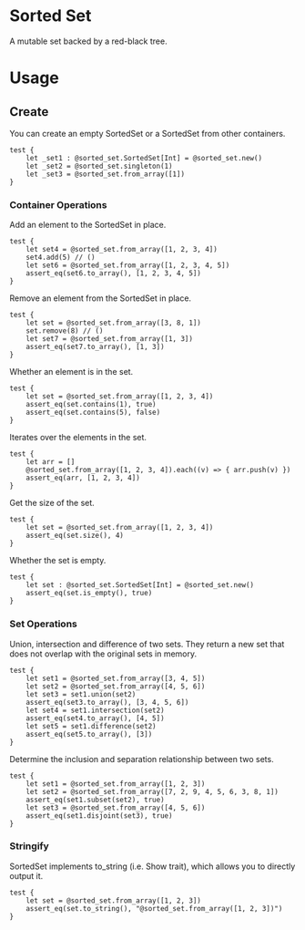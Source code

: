 # Sorted Set

A mutable set backed by a red-black tree.

# Usage

## Create

You can create an empty SortedSet or a SortedSet from other containers.

```moonbit
test {
    let _set1 : @sorted_set.SortedSet[Int] = @sorted_set.new()
    let _set2 = @sorted_set.singleton(1)
    let _set3 = @sorted_set.from_array([1])
}
```
### Container Operations

Add an element to the SortedSet in place.

```moonbit
test {
    let set4 = @sorted_set.from_array([1, 2, 3, 4])
    set4.add(5) // ()
    let set6 = @sorted_set.from_array([1, 2, 3, 4, 5])
    assert_eq(set6.to_array(), [1, 2, 3, 4, 5])
}
```

Remove an element from the SortedSet in place.

```moonbit
test {
    let set = @sorted_set.from_array([3, 8, 1]) 
    set.remove(8) // () 
    let set7 = @sorted_set.from_array([1, 3])
    assert_eq(set7.to_array(), [1, 3])
}
```

Whether an element is in the set.

```moonbit
test {
    let set = @sorted_set.from_array([1, 2, 3, 4])
    assert_eq(set.contains(1), true)
    assert_eq(set.contains(5), false)
}
```

Iterates over the elements in the set.

```moonbit
test {
    let arr = []
    @sorted_set.from_array([1, 2, 3, 4]).each((v) => { arr.push(v) })
    assert_eq(arr, [1, 2, 3, 4])
}
```

Get the size of the set.

```moonbit
test {
    let set = @sorted_set.from_array([1, 2, 3, 4])
    assert_eq(set.size(), 4)
}
```

Whether the set is empty.

```moonbit
test {
    let set : @sorted_set.SortedSet[Int] = @sorted_set.new()
    assert_eq(set.is_empty(), true)
}
```

### Set Operations

Union, intersection and difference of two sets. They return a new set that does not overlap with the original sets in memory.

```moonbit
test {
    let set1 = @sorted_set.from_array([3, 4, 5])
    let set2 = @sorted_set.from_array([4, 5, 6])
    let set3 = set1.union(set2)
    assert_eq(set3.to_array(), [3, 4, 5, 6])
    let set4 = set1.intersection(set2)
    assert_eq(set4.to_array(), [4, 5])
    let set5 = set1.difference(set2)
    assert_eq(set5.to_array(), [3])
}
```

Determine the inclusion and separation relationship between two sets.

```moonbit
test {
    let set1 = @sorted_set.from_array([1, 2, 3])
    let set2 = @sorted_set.from_array([7, 2, 9, 4, 5, 6, 3, 8, 1])
    assert_eq(set1.subset(set2), true)
    let set3 = @sorted_set.from_array([4, 5, 6])
    assert_eq(set1.disjoint(set3), true)
}
```

### Stringify

SortedSet implements to_string (i.e. Show trait), which allows you to directly output it.

```moonbit
test {
    let set = @sorted_set.from_array([1, 2, 3])
    assert_eq(set.to_string(), "@sorted_set.from_array([1, 2, 3])")
}
```

